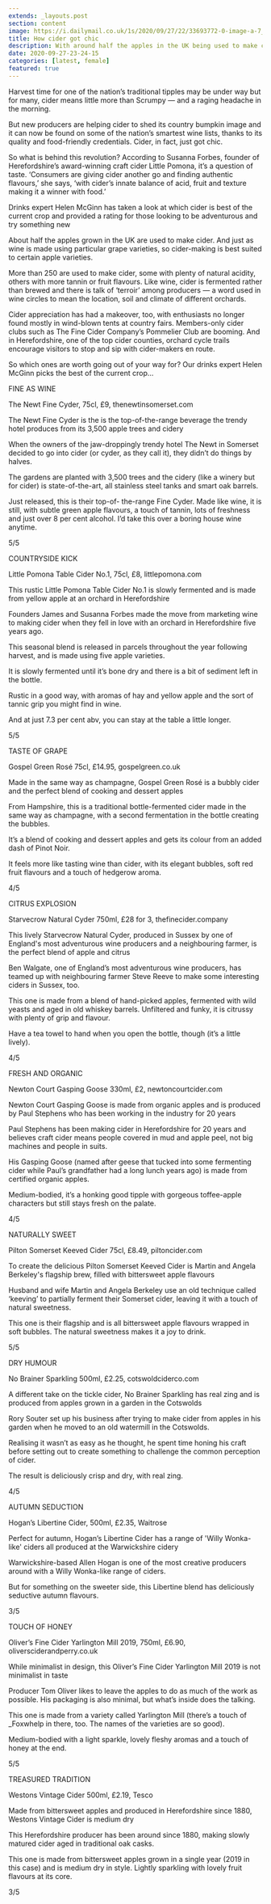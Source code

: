 ```yaml
---
extends: _layouts.post
section: content
image: https://i.dailymail.co.uk/1s/2020/09/27/22/33693772-0-image-a-7_1601242811223.jpg 
title: How cider got chic 
description: With around half the apples in the UK being used to make cider, the drink is never in short supply. After a resurgence in popularity, Helen McGinn rates the best of the current crop. 
date: 2020-09-27-23-24-15 
categories: [latest, female] 
featured: true 
--- 
```

Harvest time for one of the nation’s traditional tipples may be under way but for many, cider means little more than Scrumpy — and a raging headache in the morning.

But new producers are helping cider to shed its country bumpkin image and it can now be found on some of the nation’s smartest wine lists, thanks to its quality and food-friendly credentials. Cider, in fact, just got chic.

So what is behind this revolution? According to Susanna Forbes, founder of Herefordshire’s award-winning craft cider Little Pomona, it’s a question of taste. ‘Consumers are giving cider another go and finding authentic flavours,’ she says, ‘with cider’s innate balance of acid, fruit and texture making it a winner with food.’

Drinks expert Helen McGinn has taken a look at which cider is best of the current crop and provided a rating for those looking to be adventurous and try something new

About half the apples grown in the UK are used to make cider. And just as wine is made using particular grape varieties, so cider-making is best suited to certain apple varieties.

More than 250 are used to make cider, some with plenty of natural acidity, others with more tannin or fruit flavours. Like wine, cider is fermented rather than brewed and there is talk of ‘terroir’ among producers — a word used in wine circles to mean the location, soil and climate of different orchards.

Cider appreciation has had a makeover, too, with enthusiasts no longer found mostly in wind-blown tents at country fairs. Members-only cider clubs such as The Fine Cider Company’s Pommelier Club are booming. And in Herefordshire, one of the top cider counties, orchard cycle trails encourage visitors to stop and sip with cider-makers en route.

So which ones are worth going out of your way for? Our drinks expert Helen McGinn picks the best of the current crop...

FINE AS WINE

The Newt Fine Cyder, 75cl, £9, thenewtinsomerset.com

The Newt Fine Cyder is the is the top-of-the-range beverage the trendy hotel produces from its 3,500 apple trees and cidery

When the owners of the jaw-droppingly trendy hotel The Newt in Somerset decided to go into cider (or cyder, as they call it), they didn’t do things by halves. 

The gardens are planted with 3,500 trees and the cidery (like a winery but for cider) is state-of-the-art, all stainless steel tanks and smart oak barrels. 

Just released, this is their top-of- the-range Fine Cyder. Made like wine, it is still, with subtle green apple flavours, a touch of tannin, lots of freshness and just over 8 per cent alcohol. I’d take this over a boring house wine anytime. 

5/5

COUNTRYSIDE KICK

Little Pomona Table Cider No.1, 75cl, £8, littlepomona.com

This rustic Little Pomona Table Cider No.1 is slowly fermented and is made from yellow apple at an orchard in Herefordshire

Founders James and Susanna Forbes made the move from marketing wine to making cider when they fell in love with an orchard in Herefordshire five years ago. 

This seasonal blend is released in parcels throughout the year following harvest, and is made using five apple varieties. 

It is slowly fermented until it’s bone dry and there is a bit of sediment left in the bottle. 

Rustic in a good way, with aromas of hay and yellow apple and the sort of tannic grip you might find in wine. 

And at just 7.3 per cent abv, you can stay at the table a little longer.

5/5

TASTE OF GRAPE

Gospel Green Rosé 75cl, £14.95, gospelgreen.co.uk

Made in the same way as champagne, Gospel Green Rosé is a bubbly cider and the perfect blend of cooking and dessert apples 

From Hampshire, this is a traditional bottle-fermented cider made in the same way as champagne, with a second fermentation in the bottle creating the bubbles.

It’s a blend of cooking and dessert apples and gets its colour from an added dash of Pinot Noir. 

It feels more like tasting wine than cider, with its elegant bubbles, soft red fruit flavours and a touch of hedgerow aroma. 

4/5

CITRUS EXPLOSION

Starvecrow Natural Cyder 750ml, £28 for 3, thefinecider.company

This lively Starvecrow Natural Cyder, produced in Sussex by one of England's most adventurous wine producers and a neighbouring farmer, is the perfect blend of apple and citrus

Ben Walgate, one of England’s most adventurous wine producers, has teamed up with neighbouring farmer Steve Reeve to make some interesting ciders in Sussex, too. 

This one is made from a blend of hand-picked apples, fermented with wild yeasts and aged in old whiskey barrels. Unfiltered and funky, it is citrussy with plenty of grip and flavour.

Have a tea towel to hand when you open the bottle, though (it’s a little lively). 

4/5

FRESH AND ORGANIC

Newton Court Gasping Goose 330ml, £2, newtoncourtcider.com

Newton Court Gasping Goose is made from organic apples and is produced by Paul Stephens who has been working in the industry for 20 years

Paul Stephens has been making cider in Herefordshire for 20 years and believes craft cider means people covered in mud and apple peel, not big machines and people in suits. 

His Gasping Goose (named after geese that tucked into some fermenting cider while Paul’s grandfather had a long lunch years ago) is made from certified organic apples. 

Medium-bodied, it’s a honking good tipple with gorgeous toffee-apple characters but still stays fresh on the palate. 

4/5

NATURALLY SWEET

Pilton Somerset Keeved Cider 75cl, £8.49, piltoncider.com

To create the delicious Pilton Somerset Keeved Cider is Martin and Angela Berkeley's flagship brew, filled with bittersweet apple flavours

Husband and wife Martin and Angela Berkeley use an old technique called ‘keeving’ to partially ferment their Somerset cider, leaving it with a touch of natural sweetness. 

This one is their flagship and is all bittersweet apple flavours wrapped in soft bubbles. The natural sweetness makes it a joy to drink. 

5/5

DRY HUMOUR

No Brainer Sparkling 500ml, £2.25, cotswoldciderco.com

A different take on the tickle cider, No Brainer Sparkling has real zing and is produced from apples grown in a garden in the Cotswolds

Rory Souter set up his business after trying to make cider from apples in his garden when he moved to an old watermill in the Cotswolds. 

Realising it wasn’t as easy as he thought, he spent time honing his craft before setting out to create something to challenge the common perception of cider. 

The result is deliciously crisp and dry, with real zing. 

4/5

AUTUMN SEDUCTION

Hogan’s Libertine Cider, 500ml, £2.35, Waitrose

Perfect for autumn, Hogan’s Libertine Cider has a range of 'Willy Wonka-like' ciders all produced at the Warwickshire cidery

Warwickshire-based Allen Hogan is one of the most creative producers around with a Willy Wonka-like range of ciders. 

But for something on the sweeter side, this Libertine blend has deliciously seductive autumn flavours. 

3/5

TOUCH OF HONEY

Oliver’s Fine Cider Yarlington Mill 2019, 750ml, £6.90, oliversciderandperry.co.uk

While minimalist in design, this Oliver’s Fine Cider Yarlington Mill 2019 is not minimalist in taste

Producer Tom Oliver likes to leave the apples to do as much of the work as possible. His packaging is also minimal, but what’s inside does the talking. 

This one is made from a variety called Yarlington Mill (there’s a touch of _Foxwhelp in there, too. The names of the varieties are so good). 

Medium-bodied with a light sparkle, lovely fleshy aromas and a touch of honey at the end. 

5/5

TREASURED TRADITION

Westons Vintage Cider 500ml, £2.19, Tesco

Made from bittersweet apples and produced in Herefordshire since 1880, Westons Vintage Cider is medium dry

This Herefordshire producer has been around since 1880, making slowly matured cider aged in traditional oak casks. 

This one is made from bittersweet apples grown in a single year (2019 in this case) and is medium dry in style. Lightly sparkling with lovely fruit flavours at its core. 

3/5

